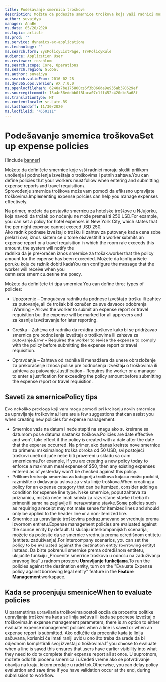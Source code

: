 ```yaml
---
title: Podešavanje smernica troškova
description: Možete da podesite smernice troškova koje vaši radnici moraju slediti prilikom unošenja i podnošenja izveštaja o troškovima i putnih zahteva u usluzi Microsoft Dynamics 365 Finance.
author: suvaidya
manager: AnnBe
ms.date: 05/20/2020
ms.topic: article
ms.prod: ''
ms.service: dynamics-ax-applications
ms.technology: ''
ms.search.form: SysPolicyListPage, TrvPolicyRule
audience: Application User
ms.reviewer: roschlom
ms.search.scope: Core, Operations
ms.search.region: Global
ms.author: suvaidya
ms.search.validFrom: 2016-02-28
ms.dyn365.ops.version: AX 7.0.0
ms.openlocfilehash: 6240a7be175800ce6f3b066de9e935ab370629ef
ms.sourcegitcommit: 13a4e58eddbb0f81aca07c1ff452c420dbd8a68f
ms.translationtype: HT
ms.contentlocale: sr-Latn-RS
ms.lasthandoff: 11/30/2020
ms.locfileid: "4650111"
---
```

# <a name="set-up-expense-policies"></a><span data-ttu-id="41073-103">Podešavanje smernica troškova</span><span class="sxs-lookup"><span data-stu-id="41073-103">Set up expense policies</span></span>

[!include [banner](../includes/banner.md)]

<span data-ttu-id="41073-104">Možete da definišete smernice koje vaši radnici moraju slediti prilikom unošenja i podnošenja izveštaja o troškovima i putnih zahteva.</span><span class="sxs-lookup"><span data-stu-id="41073-104">You can define policies that your workers must follow when entering and submitting expense reports and travel requisitions.</span></span>         
<span data-ttu-id="41073-105">Sprovođenje smernica troškova može vam pomoći da efikasno upravljate troškovima.</span><span class="sxs-lookup"><span data-stu-id="41073-105">Implementing expense policies can help you manage expenses effectively.</span></span>         

<span data-ttu-id="41073-106">Na primer, možete da postavite smernicu za hotelske troškove u NJujorku, koja navodi da trošak po noćenju ne može premašiti 250 USD.</span><span class="sxs-lookup"><span data-stu-id="41073-106">For example, you can set a policy for hotel expenses in New York City, which states that the per night expense cannot exceed USD 250.</span></span>       
<span data-ttu-id="41073-107">Ako radnik podnese izveštaj o trošku ili zahtev za putovanje kada cena sobe prelazi ovaj iznos, sistem će o tome obavestiti</span><span class="sxs-lookup"><span data-stu-id="41073-107">If a worker submits an expense report or a travel requisition in which the room rate exceeds this amount, the system will notify the</span></span>        
<span data-ttu-id="41073-108">radnika da je prekoračen iznos smernice za trošak.</span><span class="sxs-lookup"><span data-stu-id="41073-108">worker that the policy amount for the expense has been exceeded.</span></span> <span data-ttu-id="41073-109">Možete da konfigurišete poruku koju će radnik dobiti kada</span><span class="sxs-lookup"><span data-stu-id="41073-109">You can configure the message that the worker will receive when you</span></span>        
<span data-ttu-id="41073-110">definišete smernicu.</span><span class="sxs-lookup"><span data-stu-id="41073-110">define the policy.</span></span>      
        
<span data-ttu-id="41073-111">Možete da definišete tri tipa smernica:</span><span class="sxs-lookup"><span data-stu-id="41073-111">You can define three types of policies:</span></span>         
        
- <span data-ttu-id="41073-112">Upozorenje – Omogućava radniku da podnese izveštaj o trošku ili zahtev za putovanje, ali će trošak biti označen za sve davaoce odobrenja i</span><span class="sxs-lookup"><span data-stu-id="41073-112">Warning – Allows the worker to submit an expense report or travel requisition but the expense will be marked for all approvers and</span></span>        
  <span data-ttu-id="41073-113">za kasnije izveštavanje.</span><span class="sxs-lookup"><span data-stu-id="41073-113">for later reporting.</span></span>        

- <span data-ttu-id="41073-114">Greška – Zahteva od radnika da revidira troškove kako bi se pridržavao smernica pre podnošenja izveštaja o troškovima ili zahteva za putovanje.</span><span class="sxs-lookup"><span data-stu-id="41073-114">Error – Requires the worker to revise the expense to comply with the policy before submitting the expense report or travel requisition.</span></span>       
 
 - <span data-ttu-id="41073-115">Opravdanje – Zahteva od radnika ili menadžera da unese obrazloženje za prekoračenje iznosa polise pre podnošenja izveštaja o troškovima ili zahteva za putovanje.</span><span class="sxs-lookup"><span data-stu-id="41073-115">Justification – Requires the worker or a manager to enter a justification for exceeding the policy amount before submitting the expense report or travel requisition.</span></span>        

## <a name="policy-tips"></a><span data-ttu-id="41073-116">Saveti za smernice</span><span class="sxs-lookup"><span data-stu-id="41073-116">Policy tips</span></span>
<span data-ttu-id="41073-117">Evo nekoliko predloga koji vam mogu pomoći pri kreiranju novih smernica za upravljanje troškovima.</span><span class="sxs-lookup"><span data-stu-id="41073-117">Here are a few suggestions that can assist you when creating new policies for expense management.</span></span> 
* <span data-ttu-id="41073-118">Smernice važe na datum i neće stupiti na snagu ako su kreirane sa datumom posle datuma nastanka troškova.</span><span class="sxs-lookup"><span data-stu-id="41073-118">Policies are date effective and won't take effect if the policy is created with a date after the date that the expense occurred.</span></span> <span data-ttu-id="41073-119">Na primer, ako danas kreirate nove smernice za primenu maksimalnog troška obroka od 50 USD, svi postojeći troškovi uneti od juče neće biti provereni u skladu sa ovim smernicama.</span><span class="sxs-lookup"><span data-stu-id="41073-119">For example, if you are creating a new policy today to enforce a maximum meal expense of $50, then any existing expenses entered as of yesterday won't be checked against this policy.</span></span>
* <span data-ttu-id="41073-120">Prilikom kreiranja smernica za kategoriju troškova koja se može podeliti, razmislite o dodavanju uslova za vrstu linije troškova.</span><span class="sxs-lookup"><span data-stu-id="41073-120">When creating a policy for an expense category that can be itemized, consider adding a condition for expense line type.</span></span> <span data-ttu-id="41073-121">Neke smernice, poput zahteva za priznanicu, možda neće imati smisla za razvrstane stavke i treba ih primeniti samo na zaglavlje ili nerazvrstane stavke.</span><span class="sxs-lookup"><span data-stu-id="41073-121">Some policies such as requiring a receipt may not make sense for itemized lines and should only be applied to the header line or a non-itemized line.</span></span> 
* <span data-ttu-id="41073-122">Smernice za upravljanje troškovima podrazumevano se vrednuju prema izvornom entitetu.</span><span class="sxs-lookup"><span data-stu-id="41073-122">Expense management policies are evaluated against the source entity by default.</span></span> <span data-ttu-id="41073-123">U slučaju interkompanijskih scenarija, možete da podesite da se smernice vrednuju prema odredišnom entitetu (entitetu zaduživanja).</span><span class="sxs-lookup"><span data-stu-id="41073-123">For intercompany scenarios, you can set the policy to be evaluated against the destination entity (borrowing entity) instead.</span></span> <span data-ttu-id="41073-124">Da biste pokrenuli smernice prema odredišnom entitetu, uključite funkciju „Procenite smernice troškova u odnosu na zaduživanja pravnog lica“ u radnom prostoru **Upravljanje funkcijama**.</span><span class="sxs-lookup"><span data-stu-id="41073-124">To run the policies against the destination entity, turn on the "Evaluate Expense policy against borrowing legal entity" feature in the **Feature Management** workspace.</span></span>

## <a name="when-to-evaluate-policies"></a><span data-ttu-id="41073-125">Kada se procenjuju smernice</span><span class="sxs-lookup"><span data-stu-id="41073-125">When to evaluate policies</span></span>

<span data-ttu-id="41073-126">U parametrima upravljanja troškovima postoji opcija da procenite politike upravljanja troškovima kada se linija sačuva ili kada se podnese izveštaj o troškovima.</span><span class="sxs-lookup"><span data-stu-id="41073-126">In expense management parameters, there is an option to either evaluate expense management policies when a line is saved or when an expense report is submitted.</span></span> <span data-ttu-id="41073-127">Ako odlučite da procenite kada je linija sačuvana, korisnici će imati raniji uvid u ono što treba da urade da bi odjednom kompletirali svoj izveštaj o troškovima.</span><span class="sxs-lookup"><span data-stu-id="41073-127">If you choose to evaluate when a line is saved this ensures that users have earlier visibility into what they need to do to complete their expense report all at once.</span></span> <span data-ttu-id="41073-128">U suprotnom, možete odložiti procenu smernica i uštedeti vreme ako se potvrđivanje obavlja na kraju, tokom predaje u radni tok.</span><span class="sxs-lookup"><span data-stu-id="41073-128">Otherwise, you can delay policy evaluation and save time if you have validation occur at the end, during submission to workflow.</span></span>

